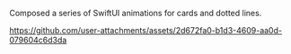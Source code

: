 Composed a series of SwiftUI animations for cards and dotted lines.


https://github.com/user-attachments/assets/2d672fa0-b1d3-4609-aa0d-079604c6d3da


